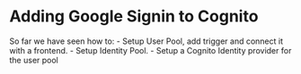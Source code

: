 # Adding Google Signin to Cognito

So far we have seen how to:
    - Setup User Pool, add trigger and connect it with a frontend.
    - Setup Identity Pool.
    - Setup a Cognito Identity provider for the user pool